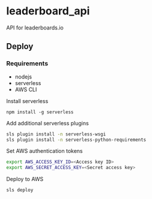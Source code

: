 # leaderboard_api
API for leaderboards.io

## Deploy

### Requirements
- nodejs
- serverless
- AWS CLI

Install serverless

`npm install -g serverless`

Add additional serverless plugins

```bash
sls plugin install -n serverless-wsgi
sls plugin install -n serverless-python-requirements
```

Set AWS authentication tokens

```bash
export AWS_ACCESS_KEY_ID=<Access key ID>
export AWS_SECRET_ACCESS_KEY=<Secret access key>
```

Deploy to AWS

`sls deploy`
